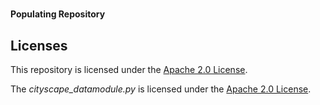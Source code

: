 #

**Populating Repository**

## Licenses

This repository is licensed under the [Apache 2.0 License](LICENSES/LICENSE).

The _cityscape_datamodule.py_ is licensed under the [Apache 2.0 License](LICENSES/LB_LICENSE).
